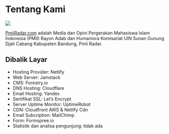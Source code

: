 # Tentang Kami

![](https://raw.githubusercontent.com/pmiiradar/pmiiradar.org/main/gambar-website.png)

[PmiiRadar.com](https://pmiiradar.org/ "pmii Adab dan Humaniora ") adalah Media dan Opini Pergerakan Mahasiswa Islam Indonesia (PMII) Rayon Adab dan Humaniora Komisariat UIN Sunan Gunung Djati Cabang Kabupaten Bandung, Pmii Radar.

## Dibalik Layar

* Hosting Provider: Netlify
* Web Server: Jamstack
* CMS: Forestry.io
* DNS Hosting: Cloudflare
* Email Hosting: Yandex
* Sertifikat SSL: Let’s Encrypt
* Server Uptime Monitor: UptimeRobot
* CDN: Cloudfront AWS & Netlify Cdn 
* Email Subcription: MailChimp
* Form: Formspree.io
* Statistik dan analisa pengunjung: tidak ada
